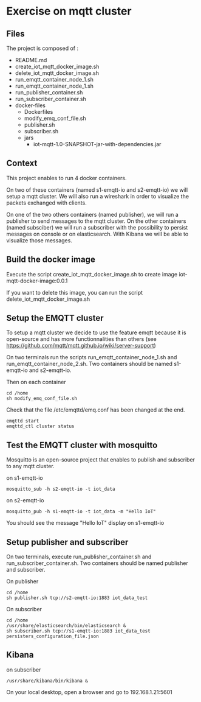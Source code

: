 # Exercise on mqtt cluster

## Files

The project is composed of :

- README.md
- create_iot_mqtt_docker_image.sh
- delete_iot_mqtt_docker_image.sh
- run_emqtt_container_node_1.sh
- run_emqtt_container_node_1.sh
- run_publisher_container.sh
- run_subscriber_container.sh
- docker-files
  - Dockerfiles
  - modify_emq_conf_file.sh
  - publisher.sh
  - subscriber.sh
  - jars
    - iot-mqtt-1.0-SNAPSHOT-jar-with-dependencies.jar

## Context

This project enables to run 4 docker containers.

On two of these containers (named s1-emqtt-io and s2-emqtt-io) we will setup a mqtt cluster. We will also run a wireshark in order to visualize the packets exchanged with clients.

On one of the two others containers (named publisher), we will run a publisher to send messages to the mqtt cluster. On the other containers (named subsciber) we will run a subscriber with the possibility to persist messages on console or on elasticsearch. With Kibana we will be able to visualize those messages. 

## Build the docker image

Execute the script create_iot_mqtt_docker_image.sh to create image iot-mqtt-docker-image:0.0.1

If you want to delete this image, you can run the script delete_iot_mqtt_docker_image.sh 

## Setup the EMQTT cluster

To setup a mqtt cluster we decide to use the feature emqtt because it is open-source and has more functionnalities than others (see https://github.com/mqtt/mqtt.github.io/wiki/server-support)

On two terminals run the scripts run_emqtt_container_node_1.sh and run_emqtt_container_node_2.sh. Two containers should be named s1-emqtt-io and s2-emqtt-io.

Then on each container

	cd /home
	sh modify_emq_conf_file.sh

Check that the file /etc/emqttd/emq.conf has been changed at the end.

	emqttd start
	emqttd_ctl cluster status

## Test the EMQTT cluster with mosquitto

Mosquitto is an open-source project that enables to publish and subscriber to any mqtt cluster.

on s1-emqtt-io

	mosquitto_sub -h s2-emqtt-io -t iot_data

on s2-emqtt-io
	
	mosquitto_pub -h s1-emqtt-io -t iot_data -m "Hello IoT"

You should see the message "Hello IoT" display on s1-emqtt-io

## Setup publisher and subscriber

On two terminals, execute run_publisher_container.sh and run_subscriber_container.sh. Two containers should be named publisher and subscriber.

On publisher

	cd /home
	sh publisher.sh tcp://s2-emqtt-io:1883 iot_data_test

On subscriber

	cd /home
	/usr/share/elasticsearch/bin/elasticsearch &
	sh subscriber.sh tcp://s1-emqtt-io:1883 iot_data_test persisters_configuration_file.json

## Kibana

on subscriber

	/usr/share/kibana/bin/kibana &
	
On your local desktop, open a browser and go to 192.168.1.21:5601


